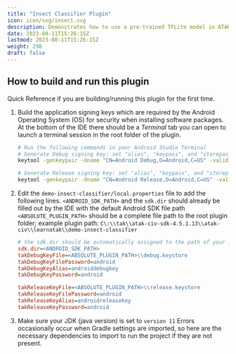 ```yaml
---
title: "Insect Classifier Plugin"
icon: icon/svg/insect.svg
description: Demonstrates how to use a pre-trained TFLite model in ATAK. 
date: 2023-08-11T15:26:15Z
lastmod: 2023-08-11T15:26:15Z
weight: 298
draft: false
---
```


## How to build and run this plugin

Quick Reference if you are building/running this plugin for the first time.

1. Build the application signing keys which are required by the Android Operating System (OS) for security when installing software packages.
   At the bottom of the IDE there should be a *Terminal* tab you can open to launch a terminal session in the root folder of the plugin.

   ```sh
   # Run the following commands in your Android Studio Terminal
   # Generate Debug signing key: set "alias", "keypass", and "storepass" flag values as desired
   keytool -genkeypair -dname "CN=Android Debug,O=Android,C=US" -validity 9999 -keystore debug.keystore -alias androiddebugkey -keypass android -storepass android 

   # Generate Release signing key: set "alias", "keypass", and "storepass" flag values as desired
   keytool -genkeypair -dname "CN=Android Release,O=Android,C=US" -validity 9999 -keystore release.keystore -alias androidreleasekey -keypass android -storepass android 
   ```

2. Edit the `demo-insect-classifier/local.properties` file to add the following lines.
   `<ANDROID_SDK_PATH>` and the `sdk.dir` should already be filled out by the IDE with the default Android SDK file path
   `<ABSOLUTE_PLUGIN_PATH>` should be a complete file path to the root plugin folder;
   example plugin path: `C\:\\tak\\atak-civ-sdk-4.5.1.13\\atak-civ\\learnatak\\demo-insect-classifier`

   ```ini
   # the sdk.dir should be automatically assigned to the path of your Android Studio SDK 
   sdk.dir=<ANDROID_SDK_PATH>  
   takDebugKeyFile=<ABSOLUTE_PLUGIN_PATH>\\debug.keystore
   takDebugKeyFilePassword=android
   takDebugKeyAlias=androiddebugkey
   takDebugKeyPassword=android

   takReleaseKeyFile=<ABSOLUTE_PLUGIN_PATH>\\release.keystore
   takReleaseKeyFilePassword=android
   takReleaseKeyAlias=androidreleasekey
   takReleaseKeyPassword=android
   ```

3. Make sure your JDK (java version) is set to `version 11`
   Errors occasionally occur when Gradle settings are imported, so here are the necessary dependencies to import to run the project if they are not present.
   

   


